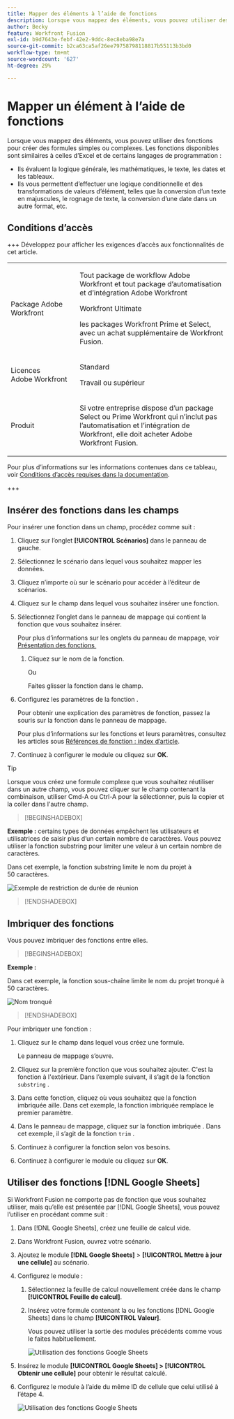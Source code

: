 ```yaml
---
title: Mapper des éléments à l’aide de fonctions
description: Lorsque vous mappez des éléments, vous pouvez utiliser des fonctions pour créer des formules simples ou complexes.
author: Becky
feature: Workfront Fusion
exl-id: b9d7643e-febf-42e2-9ddc-8ec8eba98e7a
source-git-commit: b2ca63ca5af26ee79758798118817b55113b3bd0
workflow-type: tm+mt
source-wordcount: '627'
ht-degree: 29%

---
```


# Mapper un élément à l’aide de fonctions

Lorsque vous mappez des éléments, vous pouvez utiliser des fonctions pour créer des formules simples ou complexes. Les fonctions disponibles sont similaires à celles d’Excel et de certains langages de programmation :

* Ils évaluent la logique générale, les mathématiques, le texte, les dates et les tableaux.
* Ils vous permettent d’effectuer une logique conditionnelle et des transformations de valeurs d’élément, telles que la conversion d’un texte en majuscules, le rognage de texte, la conversion d’une date dans un autre format, etc.

## Conditions d’accès

+++ Développez pour afficher les exigences d’accès aux fonctionnalités de cet article.

<table style="table-layout:auto">
 <col> 
 <col> 
 <tbody> 
  <tr> 
   <td role="rowheader">Package Adobe Workfront</td> 
   <td> <p>Tout package de workflow Adobe Workfront et tout package d’automatisation et d’intégration Adobe Workfront</p><p>Workfront Ultimate</p><p>les packages Workfront Prime et Select, avec un achat supplémentaire de Workfront Fusion.</p> </td> 
  </tr> 
  <tr data-mc-conditions=""> 
   <td role="rowheader">Licences Adobe Workfront</td> 
   <td> <p>Standard</p><p>Travail ou supérieur</p> </td> 
  </tr> 
  <tr> 
   <td role="rowheader">Produit</td> 
   <td>
   <p>Si votre entreprise dispose d’un package Select ou Prime Workfront qui n’inclut pas l’automatisation et l’intégration de Workfront, elle doit acheter Adobe Workfront Fusion.</li></ul>
   </td> 
  </tr>
 </tbody> 
</table>

Pour plus d’informations sur les informations contenues dans ce tableau, voir [Conditions d’accès requises dans la documentation](/help/workfront-fusion/references/licenses-and-roles/access-level-requirements-in-documentation.md).

+++

## Insérer des fonctions dans les champs

Pour insérer une fonction dans un champ, procédez comme suit :

1. Cliquez sur l’onglet **[!UICONTROL Scénarios]** dans le panneau de gauche.
1. Sélectionnez le scénario dans lequel vous souhaitez mapper les données.
1. Cliquez n’importe où sur le scénario pour accéder à l’éditeur de scénarios.
1. Cliquez sur le champ dans lequel vous souhaitez insérer une fonction.
1. Sélectionnez l’onglet dans le panneau de mappage qui contient la fonction que vous souhaitez insérer.

   Pour plus d’informations sur les onglets du panneau de mappage, voir [&#x200B; Présentation des fonctions &#x200B;](/help/workfront-fusion/get-started-with-fusion/understand-fusion/function-overview.md)
   1. Cliquez sur le nom de la fonction.

      Ou

      Faites glisser la fonction dans le champ.
1. Configurez les paramètres de la fonction .

   Pour obtenir une explication des paramètres de fonction, passez la souris sur la fonction dans le panneau de mappage.

   Pour plus d’informations sur les fonctions et leurs paramètres, consultez les articles sous [Références de fonction : index d’article](/help/workfront-fusion/references/mapping-panel/functions/functions-toc.md).

1. Continuez à configurer le module ou cliquez sur **OK**.

>[!TIP]
>
>Lorsque vous créez une formule complexe que vous souhaitez réutiliser dans un autre champ, vous pouvez cliquer sur le champ contenant la combinaison, utiliser Cmd-A ou Ctrl-A pour la sélectionner, puis la copier et la coller dans l&#39;autre champ.


>[!BEGINSHADEBOX]

**Exemple :** certains types de données empêchent les utilisateurs et utilisatrices de saisir plus d’un certain nombre de caractères. Vous pouvez utiliser la fonction substring pour limiter une valeur à un certain nombre de caractères.

Dans cet exemple, la fonction substring limite le nom du projet à 50 caractères.

![Exemple de restriction de durée de réunion](assets/example-meet-length-restriction-350x184.png)

>[!ENDSHADEBOX]

## Imbriquer des fonctions

Vous pouvez imbriquer des fonctions entre elles.

>[!BEGINSHADEBOX]

**Exemple :**

Dans cet exemple, la fonction sous-chaîne limite le nom du projet tronqué à 50 caractères.

![Nom tronqué](assets/trimmed-name-under-50.png)

>[!ENDSHADEBOX]

Pour imbriquer une fonction :

1. Cliquez sur le champ dans lequel vous créez une formule.

   Le panneau de mappage s’ouvre.

1. Cliquez sur la première fonction que vous souhaitez ajouter. C&#39;est la fonction à l&#39;extérieur. Dans l’exemple suivant, il s’agit de la fonction `substring` .
1. Dans cette fonction, cliquez où vous souhaitez que la fonction imbriquée aille. Dans cet exemple, la fonction imbriquée remplace le premier paramètre.
1. Dans le panneau de mappage, cliquez sur la fonction imbriquée . Dans cet exemple, il s’agit de la fonction `trim` .
1. Continuez à configurer la fonction selon vos besoins.
1. Continuez à configurer le module ou cliquez sur **OK**.

## Utiliser des fonctions [!DNL Google Sheets]

Si Workfront Fusion ne comporte pas de fonction que vous souhaitez utiliser, mais qu’elle est présentée par [!DNL Google Sheets], vous pouvez l’utiliser en procédant comme suit :

1. Dans [!DNL Google Sheets], créez une feuille de calcul vide.
1. Dans Workfront Fusion, ouvrez votre scénario.
1. Ajoutez le module **[!DNL Google Sheets]** > **[!UICONTROL Mettre à jour une cellule]** au scénario.

1. Configurez le module :

   1. Sélectionnez la feuille de calcul nouvellement créée dans le champ **[!UICONTROL Feuille de calcul]**.
   1. Insérez votre formule contenant la ou les fonctions [!DNL Google Sheets] dans le champ **[!UICONTROL Valeur]**.

      Vous pouvez utiliser la sortie des modules précédents comme vous le faites habituellement.

      ![Utilisation des fonctions Google Sheets](assets/exploit-google-sheet-functions-350x218.png)

1. Insérez le module **[!UICONTROL Google Sheets] > [!UICONTROL Obtenir une cellule]** pour obtenir le résultat calculé.
1. Configurez le module à l’aide du même ID de cellule que celui utilisé à l’étape 4.

   ![Utilisation des fonctions Google Sheets](assets/exploit-google-sheet-functions-2-350x187.png)
